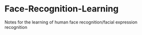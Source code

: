 # Face-Recognition-Learning
Notes for the learning of human face recognition/facial expression recognition
